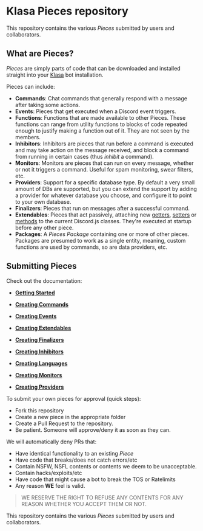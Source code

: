 # Klasa Pieces repository

This repository contains the various *Pieces* submitted by users and collaborators.

## What are Pieces?

*Pieces* are simply parts of code that can be downloaded and installed straight into your [Klasa](https://github.com/dirigeants/klasa) bot installation.

Pieces can include:

- **Commands**: Chat commands that generally respond with a message after taking some actions.
- **Events**: Pieces that get executed when a Discord event triggers.
- **Functions**: Functions that are made available to other Pieces. These functions can range from utility functions to blocks of code repeated enough to justify making a function out of it. They are not seen by the members.
- **Inhibitors**: Inhibitors are pieces that run before a command is executed and may take action on the message received, and block a command from running in certain cases (thus *inhibit* a command).
- **Monitors**: Monitors are pieces that can run on every message, whether or not it triggers a command. Useful for spam monitoring, swear filters, etc.
- **Providers**: Support for a specific database type. By default a very small amount of DBs are supported, but you can extend the support by adding a provider for whatever database you choose, and configure it to point to your own database.
- **Finalizers**: Pieces that run on messages after a successful command.
- **Extendables**: Pieces that act passively, attaching new [getters](https://developer.mozilla.org/en-US/docs/Web/JavaScript/Reference/Functions/get), [setters](https://developer.mozilla.org/en-US/docs/Web/JavaScript/Reference/Functions/set) or [methods](https://developer.mozilla.org/en-US/docs/Web/JavaScript/Reference/Functions/Method_definitions) to the current Discord.js classes. They're executed at startup before any other piece.
- **Packages**: A *Pieces Package* containing one or more of other pieces. Packages are presumed to work as a single entity, meaning, custom functions are used by commands, so are data providers, etc.

## Submitting Pieces

Check out the documentation:

- **[Getting Started](https://klasa.js.org/tutorial-GettingStarted.html)**

- **[Creating Commands](https://klasa.js.org/tutorial-CreatingCommands.html)**
- **[Creating Events](https://klasa.js.org/tutorial-CreatingEvents.html)**
- **[Creating Extendables](https://klasa.js.org/tutorial-CreatingExtendables.html)**
- **[Creating Finalizers](https://klasa.js.org/tutorial-CreatingFinalizers.html)**
- **[Creating Inhibitors](https://klasa.js.org/tutorial-CreatingInhibitors.html)**
- **[Creating Languages](https://klasa.js.org/tutorial-CreatingLanguages.html)**
- **[Creating Monitors](https://klasa.js.org/tutorial-CreatingMonitors.html)**
- **[Creating Providers](https://klasa.js.org/tutorial-CreatingProviders.html)**

To submit your own pieces for approval (quick steps):

- Fork this repository
- Create a new piece in the appropriate folder
- Create a Pull Request to the repository.
- Be patient. Someone will approve/deny it as soon as they can.

We will automatically deny PRs that:

- Have identical functionality to an existing *Piece*
- Have code that breaks/does not catch errors/etc
- Contain NSFW, NSFL contents or contents we deem to be unacceptable.
- Contain hacks/exploits/etc
- Have code that might cause a bot to break the TOS or Ratelimits
- Any reason **WE** feel is valid.

> WE RESERVE THE RIGHT TO REFUSE ANY CONTENTS FOR ANY REASON WHETHER YOU ACCEPT THEM OR NOT.

This repository contains the various *Pieces* submitted by users and collaborators.
